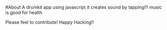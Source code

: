 #About
A drumkit app using javascript 
it creates sound by tapping!!!
music is good for health

Please feel to contribute!
Happy Hacking!!

